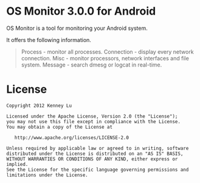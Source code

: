 OS Monitor 3.0.0 for Android 
=======

OS Monitor is a tool for monitoring your Android system.

It offers the following information.
> Process - monitor all processes.
> Connection - display every network connection.
> Misc - monitor processors, network interfaces and file system.
> Message - search dmesg or logcat in real-time. 

License
=======

    Copyright 2012 Kenney Lu

    Licensed under the Apache License, Version 2.0 (the "License");
    you may not use this file except in compliance with the License.
    You may obtain a copy of the License at

       http://www.apache.org/licenses/LICENSE-2.0

    Unless required by applicable law or agreed to in writing, software
    distributed under the License is distributed on an "AS IS" BASIS,
    WITHOUT WARRANTIES OR CONDITIONS OF ANY KIND, either express or implied.
    See the License for the specific language governing permissions and
    limitations under the License.
